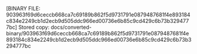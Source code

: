 [BINARY FILE: 903963f69d6ceccb668ca7c69189b862f5d9731791e0879487681f4e893184c834e2249cb1d2ecb9d505ddc966ed00736e6b85c9cd429c6b73b3294777bc]
Stored copy: docs/converted-binary/903963f69d6ceccb668ca7c69189b862f5d9731791e0879487681f4e893184c834e2249cb1d2ecb9d505ddc966ed00736e6b85c9cd429c6b73b3294777bc

